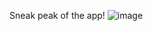 Sneak peak of the app!
![image](https://github.com/jessicaa-huang/snackventure/assets/70783201/cdcf69cb-c8f9-4886-b773-0e4a687b389d)

